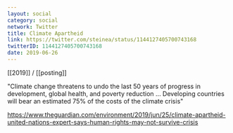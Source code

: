 ```yaml
---
layout: social
category: social
network: Twitter
title: Climate Apartheid
link: https://twitter.com/steinea/status/1144127405700743168
twitterID: 1144127405700743168
date: 2019-06-26
---
```


[[2019]] / [[posting]]

"Climate change threatens to undo the last 50 years of progress in development, global health, and poverty reduction ... Developing countries will bear an estimated 75% of the costs of the climate crisis"

<https://www.theguardian.com/environment/2019/jun/25/climate-apartheid-united-nations-expert-says-human-rights-may-not-survive-crisis>
